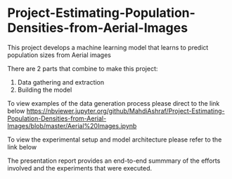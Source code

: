 # Project-Estimating-Population-Densities-from-Aerial-Images
This project develops a machine learning model that learns to predict population sizes from Aerial images

There are 2 parts that combine to make this project:

1. Data gathering and extraction 
2. Building the model 

To view examples of the data generation process please direct to the link below
https://nbviewer.jupyter.org/github/MahdiAshraf/Project-Estimating-Population-Densities-from-Aerial-Images/blob/master/Aerial%20Images.ipynb

To view the experimental setup and model architecture please refer to the link below

The presentation report provides an end-to-end summmary of the efforts involved and the experiments that were executed.
